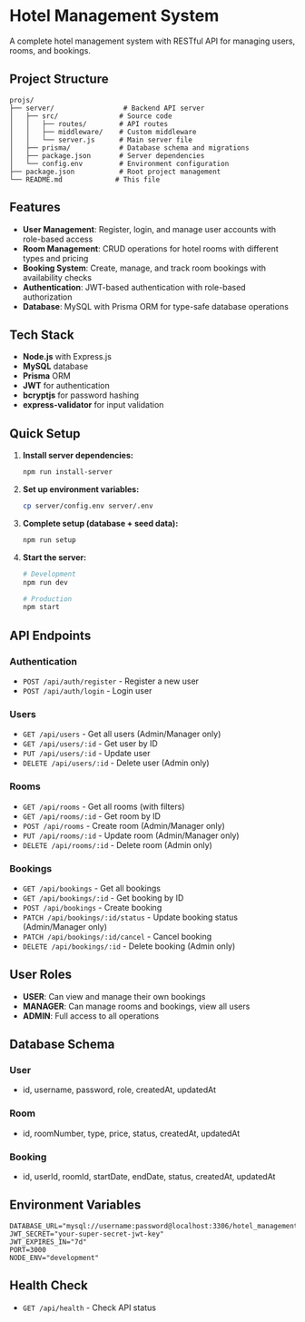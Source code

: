 # Hotel Management System

A complete hotel management system with RESTful API for managing users, rooms, and bookings.

## Project Structure

```
projs/
├── server/                 # Backend API server
│   ├── src/               # Source code
│   │   ├── routes/        # API routes
│   │   ├── middleware/    # Custom middleware
│   │   └── server.js      # Main server file
│   ├── prisma/            # Database schema and migrations
│   ├── package.json       # Server dependencies
│   └── config.env         # Environment configuration
├── package.json           # Root project management
└── README.md             # This file
```

## Features

- **User Management**: Register, login, and manage user accounts with role-based access
- **Room Management**: CRUD operations for hotel rooms with different types and pricing
- **Booking System**: Create, manage, and track room bookings with availability checks
- **Authentication**: JWT-based authentication with role-based authorization
- **Database**: MySQL with Prisma ORM for type-safe database operations

## Tech Stack

- **Node.js** with Express.js
- **MySQL** database
- **Prisma** ORM
- **JWT** for authentication
- **bcryptjs** for password hashing
- **express-validator** for input validation

## Quick Setup

1. **Install server dependencies:**

   ```bash
   npm run install-server
   ```

2. **Set up environment variables:**

   ```bash
   cp server/config.env server/.env
   ```

3. **Complete setup (database + seed data):**

   ```bash
   npm run setup
   ```

4. **Start the server:**

   ```bash
   # Development
   npm run dev

   # Production
   npm start
   ```

## API Endpoints

### Authentication

- `POST /api/auth/register` - Register a new user
- `POST /api/auth/login` - Login user

### Users

- `GET /api/users` - Get all users (Admin/Manager only)
- `GET /api/users/:id` - Get user by ID
- `PUT /api/users/:id` - Update user
- `DELETE /api/users/:id` - Delete user (Admin only)

### Rooms

- `GET /api/rooms` - Get all rooms (with filters)
- `GET /api/rooms/:id` - Get room by ID
- `POST /api/rooms` - Create room (Admin/Manager only)
- `PUT /api/rooms/:id` - Update room (Admin/Manager only)
- `DELETE /api/rooms/:id` - Delete room (Admin only)

### Bookings

- `GET /api/bookings` - Get all bookings
- `GET /api/bookings/:id` - Get booking by ID
- `POST /api/bookings` - Create booking
- `PATCH /api/bookings/:id/status` - Update booking status (Admin/Manager only)
- `PATCH /api/bookings/:id/cancel` - Cancel booking
- `DELETE /api/bookings/:id` - Delete booking (Admin only)

## User Roles

- **USER**: Can view and manage their own bookings
- **MANAGER**: Can manage rooms and bookings, view all users
- **ADMIN**: Full access to all operations

## Database Schema

### User

- id, username, password, role, createdAt, updatedAt

### Room

- id, roomNumber, type, price, status, createdAt, updatedAt

### Booking

- id, userId, roomId, startDate, endDate, status, createdAt, updatedAt

## Environment Variables

```env
DATABASE_URL="mysql://username:password@localhost:3306/hotel_management"
JWT_SECRET="your-super-secret-jwt-key"
JWT_EXPIRES_IN="7d"
PORT=3000
NODE_ENV="development"
```

## Health Check

- `GET /api/health` - Check API status
